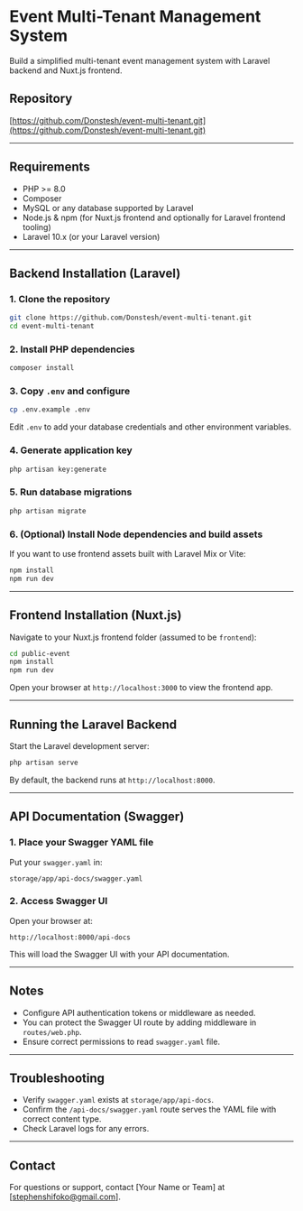 
# Event Multi-Tenant Management System

Build a simplified multi-tenant event management system with Laravel backend and Nuxt.js frontend.

## Repository
[https://github.com/Donstesh/event-multi-tenant.git](https://github.com/Donstesh/event-multi-tenant.git)

---

## Requirements

- PHP >= 8.0
- Composer
- MySQL or any database supported by Laravel
- Node.js & npm (for Nuxt.js frontend and optionally for Laravel frontend tooling)
- Laravel 10.x (or your Laravel version)

---

## Backend Installation (Laravel)

### 1. Clone the repository

```bash
git clone https://github.com/Donstesh/event-multi-tenant.git
cd event-multi-tenant
```

### 2. Install PHP dependencies

```bash
composer install
```

### 3. Copy `.env` and configure

```bash
cp .env.example .env
```

Edit `.env` to add your database credentials and other environment variables.

### 4. Generate application key

```bash
php artisan key:generate
```

### 5. Run database migrations

```bash
php artisan migrate
```

### 6. (Optional) Install Node dependencies and build assets

If you want to use frontend assets built with Laravel Mix or Vite:

```bash
npm install
npm run dev
```

---

## Frontend Installation (Nuxt.js)

Navigate to your Nuxt.js frontend folder (assumed to be `frontend`):

```bash
cd public-event
npm install
npm run dev
```

Open your browser at `http://localhost:3000` to view the frontend app.

---

## Running the Laravel Backend

Start the Laravel development server:

```bash
php artisan serve
```

By default, the backend runs at `http://localhost:8000`.

---

## API Documentation (Swagger)

### 1. Place your Swagger YAML file

Put your `swagger.yaml` in:

```
storage/app/api-docs/swagger.yaml
```

### 2. Access Swagger UI

Open your browser at:

```
http://localhost:8000/api-docs
```

This will load the Swagger UI with your API documentation.

---

## Notes

- Configure API authentication tokens or middleware as needed.
- You can protect the Swagger UI route by adding middleware in `routes/web.php`.
- Ensure correct permissions to read `swagger.yaml` file.

---

## Troubleshooting

- Verify `swagger.yaml` exists at `storage/app/api-docs`.
- Confirm the `/api-docs/swagger.yaml` route serves the YAML file with correct content type.
- Check Laravel logs for any errors.

---

## Contact

For questions or support, contact [Your Name or Team] at [stephenshifoko@gmail.com].
